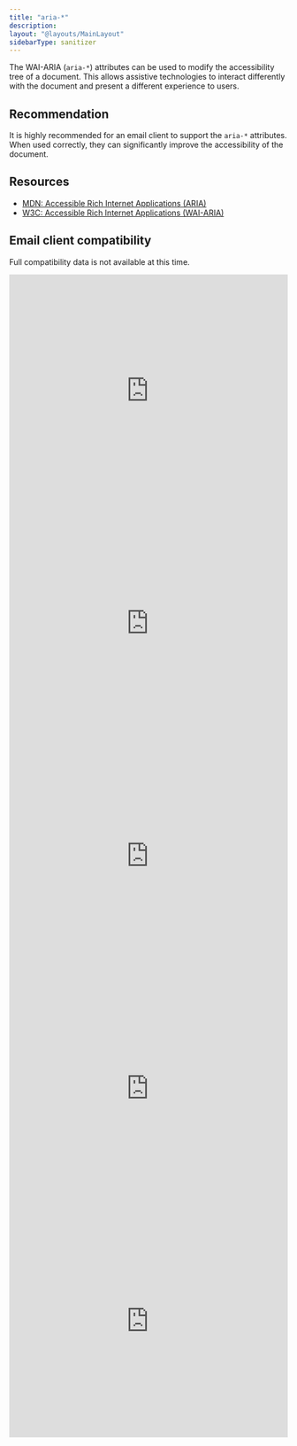 ```yaml
---
title: "aria-*"
description:
layout: "@layouts/MainLayout"
sidebarType: sanitizer
---
```


The WAI-ARIA (`aria-*`) attributes can be used to modify the accessibility tree of a document. This allows assistive technologies to interact differently with the document and present a different experience to users.

## Recommendation

It is highly recommended for an email client to support the `aria-*` attributes. When used correctly, they can significantly improve the accessibility of the document.

## Resources

- [MDN: Accessible Rich Internet Applications (ARIA)](https://developer.mozilla.org/en-US/docs/Web/Accessibility/ARIA/)
- [W3C: Accessible Rich Internet Applications (WAI-ARIA)](https://w3c.github.io/aria/)

## Email client compatibility

Full compatibility data is not available at this time.

<iframe title="Can I email… aria-describedby attribute" src="https://embed.caniemail.com/html-aria-describedby/" width="640" height="420" style="width:100%; max-width:40rem; height:26.25rem; border:none;" loading="lazy"></iframe>

<iframe title="Can I email… aria-hidden attribute" src="https://embed.caniemail.com/html-aria-hidden/" width="640" height="420" style="width:100%; max-width:40rem; height:26.25rem; border:none;" loading="lazy"></iframe>

<iframe title="Can I email… aria-label attribute" src="https://embed.caniemail.com/html-aria-label/" width="640" height="420" style="width:100%; max-width:40rem; height:26.25rem; border:none;" loading="lazy"></iframe>

<iframe title="Can I email… aria-labelledby attribute" src="https://embed.caniemail.com/html-aria-labelledby/" width="640" height="420" style="width:100%; max-width:40rem; height:26.25rem; border:none;" loading="lazy"></iframe>

<iframe title="Can I email… aria-live attribute" src="https://embed.caniemail.com/html-aria-live/" width="640" height="420" style="width:100%; max-width:40rem; height:26.25rem; border:none;" loading="lazy"></iframe>